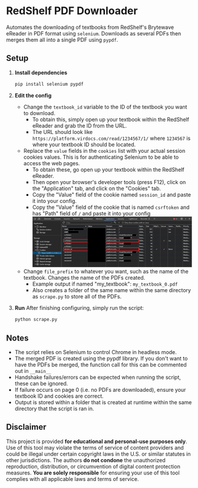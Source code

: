 # RedShelf PDF Downloader

Automates the downloading of textbooks from RedShelf's Brytewave eReader in PDF format using `selenium`. Downloads as several PDFs then merges them all into a single PDF using `pypdf`.

## Setup

1. **Install dependencies**

   ```bash
   pip install selenium pypdf
   ```

2. **Edit the config**
    * Change the `textbook_id` variable to the ID of the textbook you want to download.
        - To obtain this, simply open up your textbook within the RedShelf eReader and grab the ID from the URL. 
        - The URL should look like `https://platform.virdocs.com/read/1234567/1/` where `1234567` is where your textbook ID should be located.
    * Replace the `value` fields in the `cookies` list with your actual session cookies values. This is for authenticating Selenium to be able to access the web pages.
        - To obtain these, go open up your textbook within the RedShelf eReader.
        - Then open your browser's developer tools (press F12), click on the "Application" tab, and click on the "Cookies" tab.
        - Copy the "Value" field of the cookie named `session_id` and paste it into your config. 
        - Copy the "Value" field of the cookie that is named `csrftoken` and has "Path" field of `/` and paste it into your config 
        ![Screenshot of Cookies tab](cookies.png)
    * Change `file_prefix` to whatever you want, such as the name of the textbook. Changes the name of the PDFs created.
        - Example output if named "my_textbook": `my_textbook_0.pdf`
        - Also creates a folder of the same name within the same directory as `scrape.py` to store all of the PDFs.

4. **Run**
   After finishing configuring, simply run the script:
   ```bash
   python scrape.py
   ```

## Notes

- The script relies on Selenium to control Chrome in headless mode.
- The merged PDF is created using the pypdf library. If you don't want to have the PDFs be merged, the function call for this can be commented out in `__main__`
- Handshake failures/errors can be expected when running the script, these can be ignored.
- If failure occurs on page 0 (i.e. no PDFs are downloaded), ensure your textbook ID and cookies are correct.
- Output is stored within a folder that is created at runtime within the same directory that the script is ran in. 

## Disclaimer

This project is provided **for educational and personal-use purposes only**. Use of this tool may violate the terms of service of content providers and could be illegal under certain copyright laws in the U.S. or similar statutes in other jurisdictions. The authors **do not condone** the unauthorized reproduction, distribution, or circumvention of digital content protection measures. **You are solely responsible** for ensuring your use of this tool complies with all applicable laws and terms of service.  
